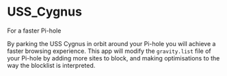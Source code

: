 # USS_Cygnus
For a faster Pi-hole

By parking the USS Cygnus in orbit around your Pi-hole you will achieve a faster browsing experience.
This app will modify the `gravity.list` file of your Pi-hole by adding more sites to block, and making optimisations to the way the blocklist is interpreted.
